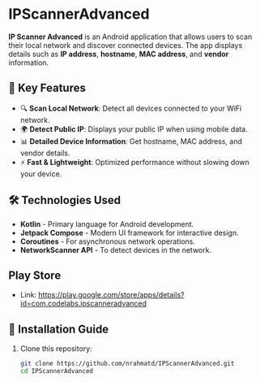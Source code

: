 # IPScannerAdvanced

**IP Scanner Advanced** is an Android application that allows users to scan their local network and discover connected devices. The app displays details such as **IP address**, **hostname**, **MAC address**, and **vendor** information.

## 🚀 Key Features

- 🔍 **Scan Local Network**: Detect all devices connected to your WiFi network.
- 🌍 **Detect Public IP**: Displays your public IP when using mobile data.
- 📊 **Detailed Device Information**: Get hostname, MAC address, and vendor details.
- ⚡ **Fast & Lightweight**: Optimized performance without slowing down your device.

## 🛠️ Technologies Used

- **Kotlin** - Primary language for Android development.
- **Jetpack Compose** - Modern UI framework for interactive design.
- **Coroutines** - For asynchronous network operations.
- **NetworkScanner API** - To detect devices in the network.

## Play Store

- Link: https://play.google.com/store/apps/details?id=com.codelabs.ipscanneradvanced

## 📲 Installation Guide

1. Clone this repository:
   ```sh
   git clone https://github.com/nrahmatd/IPScannerAdvanced.git
   cd IPScannerAdvanced
